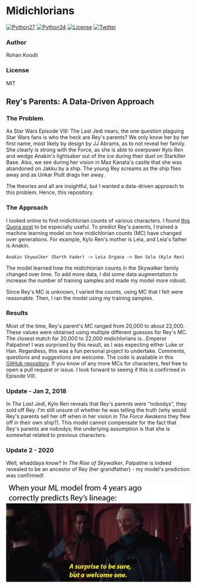 # Midichlorians
[![Python27](https://img.shields.io/badge/python-2.7-blue.svg)](https://www.python.org/download/releases/2.7/)
[![Python34](https://img.shields.io/badge/python-3.3+-cecb00.svg)](https://www.python.org/download/releases/3.4.0/)
[![License](https://img.shields.io/cocoapods/l/EasyQL.svg?style=flat)](https://github.com/RK900/Star-Wars/blob/master/LICENSE.txt)
[![Twitter](https://img.shields.io/badge/twitter-@RohanKoodli-blue.svg?style=flat)](http://twitter.com/RohanKoodli)

### Author
Rohan Koodli

### License
MIT

## Rey's Parents: A Data-Driven Approach
### The Problem
As Star Wars Episode VIII: The Last Jedi nears, the one question plaguing Star Wars fans is who the heck are Rey's parents? We only know her by her first name, most likely by design by JJ Abrams, as to not reveal her family. She clearly is strong with the Force, as she is able to overpower Kylo Ren and wedge Anakin's lightsaber out of the ice during their duel on Starkiller Base. Also, we see during her vision in Maz Kanata's castle that she was abandoned on Jakku by a ship. The young Rey screams as the ship flies away and as Unkar Plutt drags her away.

The theories and all are insightful, but I wanted a data-driven approach to this problem. Hence, this repository.

### The Approach
I looked online to find midichlorian counts of various characters. I found [this Quora post](https://www.quora.com/What-is-Luke-Skywalkers-midichlorian-count-How-does-his-count-compare-to-other-Jedis) to be especially useful. To predict Rey's parents, I trained a machine learning model on how midichlorian counts (MC) have changed over generations. For example, Kylo Ren's mother is Leia, and Leia's father is Anakin. 

```
Anakin Skywalker (Darth Vader) -> Leia Organa -> Ben Solo (Kylo Ren)
```

The model learned how the midichlorian counts in the Skywalker family changed over time. To add more data, I did some data augmentation to increase the number of training samples and made my model more robust.

Since Rey's MC is unknown, I varied the counts, using MC that I felt were reasonable. Then, I ran the model using my training samples.

### Results
Most of the time, Rey's parent's MC ranged from 20,000 to about 22,000. These values were obtained using multiple different guesses for Rey's MC. The closest match for 20,000 to 22,000 midichlorians is...Emperor Palpatine! I was surprised by this result, as I was expecting either Luke or Han. Regardless, this was a fun personal project to undertake. Comments, questions and suggestions are welcome. The code is available in this [GitHub repository](https://github.com/RK900/Star-Wars). If you know of any more MCs for characters, feel free to open a pull request or issue. I look forward to seeing if this is confirmed in Episode VIII.

### Update - Jan 2, 2018
In _The Last Jedi_, Kylo Ren reveals that Rey's parents were "nobodys", they sold off Rey. I'm still unsure of whether he was telling the truth (why would Rey's parents sell her off when in her vision in _The Force Awakens_ they flew off in their own ship?). This model cannot compensate for the fact that Rey's parents are nobodys; the underlying assumption is that she is somewhat related to previous characters.

### Update 2 - 2020
Well, whaddaya know? In _The Rise of Skywalker_, Palpatine is indeed revealed to be an ancestor of Rey (her grandfather) - my model's prediction was confirmed!

![](midichlorians_meme.png)

